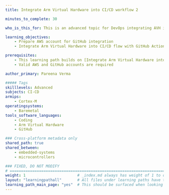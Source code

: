 ```yaml
---
title: Integrate Arm Virtual Hardware into CI/CD workflow 2

minutes_to_complete: 30

who_is_this_for: This is an advanced topic for DevOps integrating AVH into their CI/CD flows

learning_objectives: 
    - Prepare AWS account for GitHub integration
    - Integrate Arm Virtual Hardware into CI/CD flow with GitHub Actions

prerequisites:
    - This learning path builds on [Integrate Arm Virtual Hardware into CI/CD workflow 1](/learning-paths/cross-platform/avh_cicd/).
    - Valid AWS and GitHub accounts are required

author_primary: Pareena Verma

##### Tags
skilllevels: Advanced
subjects: CI-CD
armips:
    - Cortex-M
operatingsystems:
    - Baremetal
tools_software_languages:
    - Coding
    - Arm Virtual Hardware
    - GitHub

### Cross-platform metadata only
shared_path: true
shared_between:
    - embedded-systems
    - microcontrollers

### FIXED, DO NOT MODIFY
# ================================================================================
weight: 1                       # _index.md always has weight of 1 to order correctly
layout: "learningpathall"       # All files under learning paths have this same wrapper
learning_path_main_page: "yes"  # This should be surfaced when looking for related content. Only set for _index.md of learning path content.
---
```

